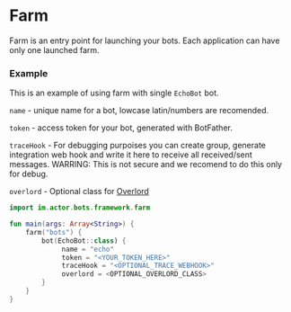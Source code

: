 # Farm

Farm is an entry point for launching your bots. Each application can have only one launched farm.

### Example

This is an example of using farm with single ```EchoBot``` bot.

`name` - unique name for a bot, lowcase latin/numbers are recomended.

`token` - access token for your bot, generated with BotFather.

`traceHook` - For debugging purpoises you can create group, generate integration web hook and write it here to receive all received/sent messages. WARRING: This is not secure and we recomend to do this only for debug.

`overlord` - Optional class for [Overlord](Overlord.md)


```kotlin
import im.actor.bots.framework.farm

fun main(args: Array<String>) {
    farm("bots") {
        bot(EchoBot::class) {
             name = "echo"
             token = "<YOUR_TOKEN_HERE>"
             traceHook = "<OPTIONAL_TRACE_WEBHOOK>"
             overlord = <OPTIONAL_OVERLORD_CLASS>
        }
    }
}
```
